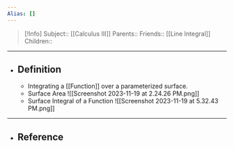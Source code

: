 ```yaml
---
Alias: []
---
```

> [!Info]
> Subject:: [[Calculus III]]
> Parents:: 
> Friends:: [[Line Integral]]
> Children:: 
---
- ## Definition
	- Integrating a [[Function]] over a parameterized surface.
	- Surface Area
	  ![[Screenshot 2023-11-19 at 2.24.26 PM.png]]
	- Surface Integral of a Function
	  ![[Screenshot 2023-11-19 at 5.32.43 PM.png]]
---
- ## Reference